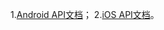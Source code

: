 1.[Android API文档](http://imgcache.tce.fsphere.cn/image/avc.qcloud.com/wiki/im/wiki_pdf/4_jishitongxunyun/2_kehuduanjicheng/imsdk_android_javadoc/index.html)； 
2.[iOS API文档](http://imgcache.tce.fsphere.cn/image/avc.qcloud.com/wiki/im/wiki_pdf/4_jishitongxunyun/2_kehuduanjicheng/ios_api/index.html)。
